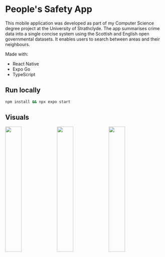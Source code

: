 # People's Safety App

This mobile application was developed as part of my Computer Science degree project at the University of Strathclyde. The app summarises crime data into a single concise system using the Scottish and English open governmental datasets. It enables users to search between areas and their neighbours.

Made with:

- React Native
- Expo Go
- TypeScript

## Run locally

```bash
npm install && npx expo start
```

## Visuals

<p>
<img src="assets/glasgow.gif" width="32%" />
<img src="assets/edi.gif" width="32%" />
<img src="assets/london.gif" width="32%" />
</p>
